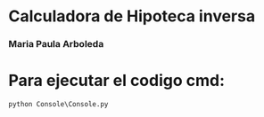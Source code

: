 # Calculadora de Hipoteca inversa

### Maria Paula Arboleda
# Para ejecutar el codigo cmd:

```markdown
python Console\Console.py



